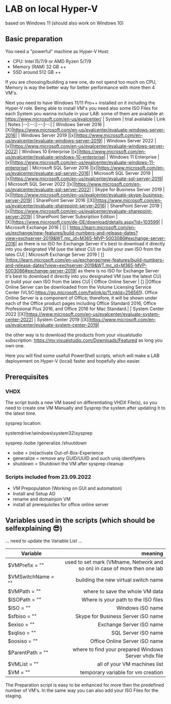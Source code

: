 # LAB on local Hyper-V

based on Windows 11 (should also work on Windows 10)

## Basic preparation

You need a "powerful" machine as Hyper-V Host:

* CPU: Intel I5/7/9 or AMD Ryzen 5/7/9
* Memory (RAM) 32 GB ++
* SSD around 512 GB ++

If you are choosing/building a new one, do not spend too much on CPU, Memory is way the better way for better performance with more then 4 VM's.

Next you need to have Windows 11/11 Pro++ installed on it including the Hyper-V role.
Being able to install VM's you need also some ISO Files for each System you wanna include in your LAB:
some of them are available at: <https://www.microsoft.com/en-us/evalcenter/>
| System | trial available | Link | Notes
|--|:--:|:--:|--:|
| Windows Server 2016 |[X]|<https://www.microsoft.com/en-us/evalcenter/evaluate-windows-server-2016>|
| Windows Server 2019 |[x]|<https://www.microsoft.com/en-us/evalcenter/evaluate-windows-server-2019>|
| Windows Server 2022 |[x]|<https://www.microsoft.com/en-us/evalcenter/evaluate-windows-server-2022>|
| Windows 10 Enterprise |[x]|<https://www.microsoft.com/en-us/evalcenter/evaluate-windows-10-enterprise>|
| Windows 11 Enterprise |[x]|<https://www.microsoft.com/en-us/evalcenter/evaluate-windows-11-enterprise>|
| Microsoft SQL Server 2016 |[x]|<https://www.microsoft.com/en-us/evalcenter/evaluate-sql-server-2016>|
| Microsoft SQL Server 2019 |[x]|<https://www.microsoft.com/en-us/evalcenter/evaluate-sql-server-2019>|
| Microsoft SQL Server 2022 |[x]|<https://www.microsoft.com/en-us/evalcenter/evaluate-sql-server-2022>|
| Skype for Business Server 2019 |[x]|<https://www.microsoft.com/en-us/evalcenter/evaluate-skype-business-server-2019>|
| SharePoint Server 2016 |[X]|<https://www.microsoft.com/en-us/evalcenter/evaluate-sharepoint-server-2016>|
| SharePoint Server 2019 |[x]|<https://www.microsoft.com/en-us/evalcenter/evaluate-sharepoint-server-2019>|
| SharePoint Server Subsription Edition |[X]|<https://www.microsoft.com/de-DE/download/details.aspx?id=103599>|
| Microsoft Exchange 2016 | [] | <https://learn.microsoft.com/en-us/exchange/new-features/build-numbers-and-release-dates?view=exchserver-2019&WT.mc_id=M365-MVP-5003086#exchange-server-2016>| as there is no ISO for Exchange Server it's best to download it directly into you designated VM (use the latest CU) or build your own ISO from the lates CU|
| Microsoft Exchange Server 2019 | [] |<https://learn.microsoft.com/en-us/exchange/new-features/build-numbers-and-release-dates?view=exchserver-2019&WT.mc_id=M365-MVP-5003086#exchange-server-2019>| as there is no ISO for Exchange Server it's best to download it directly into you designated VM (use the latest CU) or build your own ISO from the lates CU|
| Office Online Server | [] ||Office Online Server can be downloaded from the Volume Licensing Service Center (VLSC:<https://go.microsoft.com/fwlink/p/?LinkId=256561>). Office Online Server is a component of Office; therefore, it will be shown under each of the Office product pages including Office Standard 2016, Office Professional Plus 2016, and Office 2016 for Mac Standard.|
| System Center 2022 |[X]|<https://www.microsoft.com/en-us/evalcenter/evaluate-system-center-2022>|
| System Center 2019 |[X]|<https://www.microsoft.com/en-us/evalcenter/evaluate-system-center-2019>|

the other way is to download the products from your visualstudio subscription: <https://my.visualstudio.com/Downloads/Featured> as long you own one.

Here you will find some usefull PowerShell scripts, which will make a LAB deployement on Hyper-V (local) faster and hopefully also easier.

## Prerequisites
### VHDX

The script buids a new VM based on differentiating VHDX File(s), so you need to create one VM Manually and Sysprep the system after updating it to the latest time.

sysprep location: 

systemdrive:\windows\system32\sysprep

sysprep /oobe /generalize /shuutdown

- oobe = (re)activate Out-of-Box-Experience
- generalize = remove any GUID/UUID and such uniq identifyiers
- shutdown = Shutdown the VM after sysprep cleanup

### Scripts included from 23.09.2022

* VM Prepopulation (Working on GUI and automation)
* Install and Setup AD
* rename and domainjoin VM
* install all prerequisites for office online server

## Variables used in the scripts (which should be selfexplaining 😎)

... need to update the Variable List ...

| Variable | meaning |
|--|--:
|$VMPrefix = ""| used to set mark (VMname, Network and so on) in case of more then one lab |
|$VMSwitchName = ""| building the new virtual switch name |
|$VMPath = ""| where to save the whole VM data|
|$ISOPath = ""| Where is your path to the ISO files|
|$ISO = ""| Windows iSO name|
|$sfbiso = ""| Skype for Business Server iSO name|
|$exiso = ""| Exchange Server iSO name|
|$sqliso = ""|SQL Server iSO name |
|$oosiso = ""|Office Online Server iSO name |
|$ParentPath = ""|where to find your prepared Windows Server vhdx file |
|$VMList = ""| all of your VM machines list|
|$VM = ""| temporary variable for vm creation|

The Preparation script is easy to be enhanced for more then the predefined number of VM's. In the same way you can also add your ISO Files for the staging.
